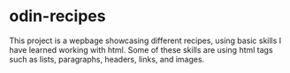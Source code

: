 # odin-recipes
This project is a wepbage showcasing different recipes, using basic skills I have learned working with html. Some of these skills are using html tags such as lists, paragraphs, headers, links, and images.